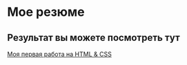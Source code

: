 # Мое резюме

## Результат вы можете посмотреть тут

[Моя первая работа на HTML & CSS](https://sviatws.github.io/resume/)

